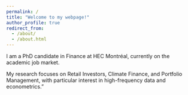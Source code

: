 ```yaml
---
permalink: /
title: "Welcome to my webpage!"
author_profile: true
redirect_from: 
  - /about/
  - /about.html
---
```


I am a PhD candidate in Finance at HEC Montréal, currently on the academic job market.

My research focuses on Retail Investors, Climate Finance, and Portfolio Management, with particular interest in high-frequency data and econometrics.”

